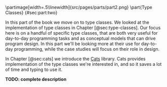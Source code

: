 \partimage[width=.5\linewidth]{src/pages/parts/part2.png}
\part{Type Classes} {#sec:part:two}

In this part of the book we move on to type classes.
We looked at the implementation of type classes in Chapter [@sec:type-classes].
Our focus here is on a handful of specific type classes,
that are both very useful for day-to-day programming tasks
and as conceptual models that can drive program design.
In this part we'll be looking more at their use for day-to-day programming,
while the case studies will focus on their role in design.

In Chapter [@sec:cats] we introduce the [Cats](https://typelevel.org/cats) library.
Cats provides implementation of the type classes we're interested in,
and so it saves a lot of time and typing to use it.

**TODO: complete description**

